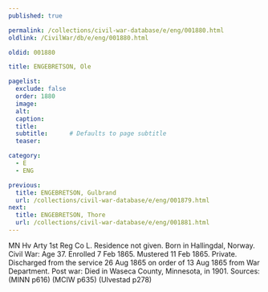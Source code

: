 ```yaml
---
published: true

permalink: /collections/civil-war-database/e/eng/001880.html
oldlink: /CivilWar/db/e/eng/001880.html

oldid: 001880

title: ENGEBRETSON, Ole

pagelist:
  exclude: false
  order: 1880
  image: 
  alt:
  caption:
  title:
  subtitle:      # Defaults to page subtitle
  teaser:

category: 
  - E 
  - ENG

previous:
  title: ENGEBRETSON, Gulbrand
  url: /collections/civil-war-database/e/eng/001879.html  
next:
  title: ENGEBRETSON, Thore
  url: /collections/civil-war-database/e/eng/001881.html   
---
```

MN Hv Arty 1st Reg Co L. Residence not given. Born in Hallingdal, Norway. Civil War: Age 37. Enrolled 7 Feb 1865. Mustered 11 Feb 1865. Private. Discharged from the service 26 Aug 1865 on order of 13 Aug 1865 from War Department. Post war: Died in Waseca County, Minnesota, in 1901. Sources: (MINN p616) (MCIW p635) (Ulvestad p278)